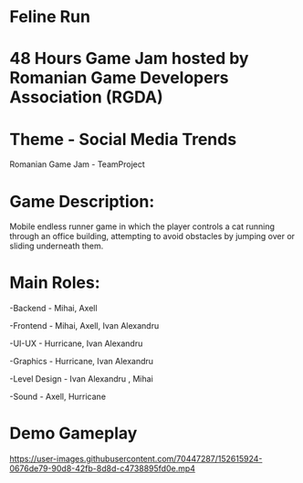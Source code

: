 # Feline Run
# 48 Hours Game Jam hosted by Romanian Game Developers Association (RGDA)
# Theme - Social Media Trends

 Romanian Game Jam - TeamProject 
 
 # Game Description:
 
 Mobile endless runner game in which the player controls a cat running through an office building, attempting to avoid obstacles by jumping over or sliding underneath them.
 
 # Main Roles:
 
 -Backend - Mihai, Axell
 
 -Frontend - Mihai, Axell, Ivan Alexandru
 
 -UI-UX - Hurricane, Ivan Alexandru
 
 -Graphics - Hurricane, Ivan Alexandru
 
 -Level Design - Ivan Alexandru , Mihai
 
 -Sound - Axell, Hurricane
 

# Demo Gameplay
https://user-images.githubusercontent.com/70447287/152615924-0676de79-90d8-42fb-8d8d-c4738895fd0e.mp4


 
 
 
 
